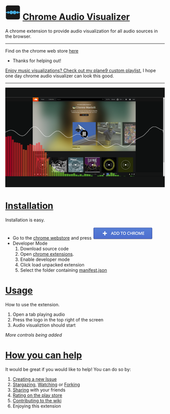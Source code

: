 # [![logo](https://github.com/Douile/Chrome-Audio-Visualizer/raw/master/icon48.png)](https://goo.gl/Xx4vje) [Chrome Audio Visualizer](#-chrome-audio-visualizerchrome-audio-visualizer)

A chrome extension to provide audio visualization for all audio sources in the browser.

---

Find on the chrome web store [here](https://goo.gl/Xx4vje)

- Thanks for helping out!

[Enjoy music visualizations? Check out my plane9 custom playlist](https://gist.github.com/Douile/640bc92c624090ea0f7758a021bfbd71), I hope one day chrome audio visualizer can look this good.

---

[![screenshot](https://github.com/Douile/Chrome-Audio-Visualizer/raw/master/GIT/audioVisScreen2.png)](https://goo.gl/Xx4vje)

# [Installation](#installation)

Installation is easy.
* Go to the [chrome webstore](https://goo.gl/Xx4vje) and press [![Add to Chrome](https://github.com/Douile/Chrome-Audio-Visualizer/raw/master/GIT/addToChrome.png)](https://goo.gl/Xx4vje)
* Developer Mode
  1. Download source code 
  2. Open [chrome extensions](chrome://extensions).
  3. Enable developer mode
  4. Click load unpacked extension
  5. Select the folder containing [manifest.json](https://github.com/Douile/Chrome-Audio-Visualizer/raw/master/manifest.json)
  
# [Usage](#usage)
How to use the extension.
1. Open a tab playing audio
2. Press the logo in the top right of the screen
3. Audio visualiztion should start

*More controls being added*

# [How you can help](#how-you-can-help)
It would be great if you would like to help! You can do so by:
1. [Creating a new Issue](https://github.com/Douile/Chrome-Audio-Visualizer/issues/new)
2. [Stargazing](https://github.com/Douile/Chrome-Audio-Visualizer/stargazers), [Watching](https://github.com/Douile/Chrome-Audio-Visualizer/watchers) or [Forking](https://github.com/Douile/Chrome-Audio-Visualizer/network#fork-destination-box)
3. [Sharing](https://plus.google.com/share?app=110&url=https%3A%2F%2Fchrome.google.com%2Fwebstore%2Fdetail%2Faudio-visualizer%2Fcaajjjkijcgmagpdjgadkodpgnmajcej) with your friends
4. [Rating on the play store](https://chrome.google.com/webstore/detail/audio-visualizer/caajjjkijcgmagpdjgadkodpgnmajcej/reviews)
5. [Contributing to the wiki](https://github.com/Douile/Chrome-Audio-Visualizer/wiki/_new)
6. Enjoying this extension
